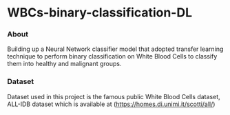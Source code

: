# WBCs-binary-classification-DL

### About
Building up a Neural Network classifier model that adopted transfer learning technique to perform binary classification on White Blood Cells to classify them into healthy and malignant groups.

### Dataset
Dataset used in this project is the famous public White Blood Cells dataset, ALL-IDB dataset which is available at (https://homes.di.unimi.it/scotti/all/)
